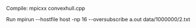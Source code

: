 Compile:
mpicxx convexhull.cpp

Run
mpirun --hostfile host -np 16 --oversubscribe a.out data/1000000/2.txt